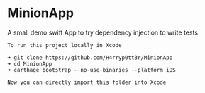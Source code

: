 # MinionApp

A small demo swift App to try dependency injection to write tests

	To run this project locally in Xcode

	➜ git clone https://github.com/H4rryp0tt3r/MinionApp
	➜ cd MinionApp
	➜ carthage bootstrap --no-use-binaries --platform iOS

	Now you can directly import this folder into Xcode
